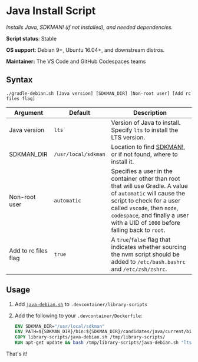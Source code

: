 # Java Install Script

*Installs Java, SDKMAN! (if not installed), and needed dependencies.*

**Script status**: Stable

**OS support**: Debian 9+, Ubuntu 16.04+, and downstream distros.

**Maintainer:** The VS Code and GitHub Codespaces teams

## Syntax

```text
./gradle-debian.sh [Java version] [SDKMAN_DIR] [Non-root user] [Add rc files flag]
```

|Argument|Default|Description|
|--------|-------|-----------|
|Java version|`lts`| Version of Java to install. Specify `lts` to install the LTS version. |
|SDKMAN_DIR|`/usr/local/sdkman`| Location to find [SDKMAN!](https://sdkman.io/), or if not found, where to install it. |
|Non-root user|`automatic`| Specifies a user in the container other than root that will use Gradle. A value of `automatic` will cause the script to check for a user called `vscode`, then `node`, `codespace`, and finally a user with a UID of `1000` before falling back to `root`. |
| Add to rc files flag | `true` | A `true`/`false` flag that indicates whether sourcing the nvm script should be added to `/etc/bash.bashrc` and `/etc/zsh/zshrc`. |

## Usage

1. Add [`java-debian.sh`](../java-debian.sh) to `.devcontainer/library-scripts`

2. Add the following to your `.devcontainer/Dockerfile`:

    ```Dockerfile
    ENV SDKMAN_DIR="/usr/local/sdkman"
    ENV PATH=${SDKMAN_DIR}/bin:${SDKMAN_DIR}/candidates/java/current/bin:${PATH}
    COPY library-scripts/java-debian.sh /tmp/library-scripts/
    RUN apt-get update && bash /tmp/library-scripts/java-debian.sh "lts" "${SDKMAN_DIR}"
    ```

That's it!

